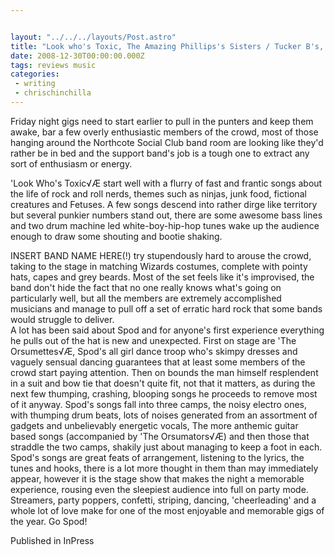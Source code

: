 ```yaml
---


layout: "../../../layouts/Post.astro"
title: "Look who's Toxic, The Amazing Phillips's Sisters / Tucker B's, Spod - The Northcote Social Club"
date: 2008-12-30T00:00:00.000Z
tags: reviews music
categories:
 - writing
 - chrischinchilla
---
```


Friday night gigs need to start earlier to pull in the punters and keep them awake, bar a few overly enthusiastic members of the crowd, most of those hanging around the Northcote Social Club band room are looking like they'd rather be in bed and the support band's job is a tough one to extract any sort of enthusiasm or energy.

'Look Who's Toxic√Æ start well with a flurry of fast and frantic songs about the life of rock and roll nerds, themes such as ninjas, junk food, fictional creatures and Fetuses. A few songs descend into rather dirge like territory but several punkier numbers stand out, there are some awesome bass lines and two drum machine led white-boy-hip-hop tunes wake up the audience enough to draw some shouting and bootie shaking.

INSERT BAND NAME HERE(!) try stupendously hard to arouse the crowd, taking to the stage in matching Wizards costumes, complete with pointy hats, capes and grey beards. Most of the set feels like it's improvised, the band don't hide the fact that no one really knows what's going on particularly well, but all the members are extremely accomplished musicians and manage to pull off a set of erratic hard rock that some bands would struggle to deliver.<br>A lot has been said about Spod and for anyone's first experience everything he pulls out of the hat is new and unexpected. First on stage are 'The Orsumettes√Æ, Spod's all girl dance troop who's skimpy dresses and vaguely sensual dancing guarantees that at least some members of the crowd start paying attention. Then on bounds the man himself resplendent in a suit and bow tie that doesn't quite fit, not that it matters, as during the next few thumping, crashing, blooping songs he proceeds to remove most of it anyway. Spod's songs fall into three camps, the noisy electro ones, with thumping drum beats, lots of noises generated from an assortment of gadgets and unbelievably energetic vocals, The more anthemic guitar based songs (accompanied by 'The Orsumators√Æ) and then those that straddle the two camps, shakily just about managing to keep a foot in each. Spod's songs are great feats of arrangement, listening to the lyrics, the tunes and hooks, there is a lot more thought in them than may immediately appear, however it is the stage show that makes the night a memorable experience, rousing even the sleepiest audience into full on party mode. Streamers, party poppers, confetti, striping, dancing, 'cheerleading' and a whole lot of love make for one of the most enjoyable and memorable gigs of the year. Go Spod!

Published in InPress
